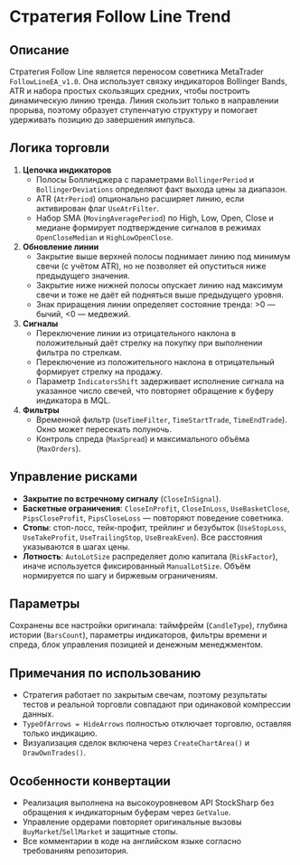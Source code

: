 # Стратегия Follow Line Trend

## Описание
Стратегия Follow Line является переносом советника MetaTrader `FollowLineEA_v1.0`. Она использует связку индикаторов Bollinger Bands, ATR и набора простых скользящих средних, чтобы построить динамическую линию тренда. Линия скользит только в направлении прорыва, поэтому образует ступенчатую структуру и помогает удерживать позицию до завершения импульса.

## Логика торговли
1. **Цепочка индикаторов**
   - Полосы Боллинджера с параметрами `BollingerPeriod` и `BollingerDeviations` определяют факт выхода цены за диапазон.
   - ATR (`AtrPeriod`) опционально расширяет линию, если активирован флаг `UseAtrFilter`.
   - Набор SMA (`MovingAveragePeriod`) по High, Low, Open, Close и медиане формирует подтверждение сигналов в режимах `OpenCloseMedian` и `HighLowOpenClose`.
2. **Обновление линии**
   - Закрытие выше верхней полосы поднимает линию под минимум свечи (с учётом ATR), но не позволяет ей опуститься ниже предыдущего значения.
   - Закрытие ниже нижней полосы опускает линию над максимум свечи и тоже не даёт ей подняться выше предыдущего уровня.
   - Знак приращения линии определяет состояние тренда: >0 — бычий, <0 — медвежий.
3. **Сигналы**
   - Переключение линии из отрицательного наклона в положительный даёт стрелку на покупку при выполнении фильтра по стрелкам.
   - Переключение из положительного наклона в отрицательный формирует стрелку на продажу.
   - Параметр `IndicatorsShift` задерживает исполнение сигнала на указанное число свечей, что повторяет обращение к буферу индикатора в MQL.
4. **Фильтры**
   - Временной фильтр (`UseTimeFilter`, `TimeStartTrade`, `TimeEndTrade`). Окно может пересекать полуночь.
   - Контроль спреда (`MaxSpread`) и максимального объёма (`MaxOrders`).

## Управление рисками
- **Закрытие по встречному сигналу** (`CloseInSignal`).
- **Баскетные ограничения**: `CloseInProfit`, `CloseInLoss`, `UseBasketClose`, `PipsCloseProfit`, `PipsCloseLoss` — повторяют поведение советника.
- **Стопы**: стоп-лосс, тейк-профит, трейлинг и безубыток (`UseStopLoss`, `UseTakeProfit`, `UseTrailingStop`, `UseBreakEven`). Все расстояния указываются в шагах цены.
- **Лотность**: `AutoLotSize` распределяет долю капитала (`RiskFactor`), иначе используется фиксированный `ManualLotSize`. Объём нормируется по шагу и биржевым ограничениям.

## Параметры
Сохранены все настройки оригинала: таймфрейм (`CandleType`), глубина истории (`BarsCount`), параметры индикаторов, фильтры времени и спреда, блок управления позицией и денежным менеджментом.

## Примечания по использованию
- Стратегия работает по закрытым свечам, поэтому результаты тестов и реальной торговли совпадают при одинаковой компрессии данных.
- `TypeOfArrows = HideArrows` полностью отключает торговлю, оставляя только индикацию.
- Визуализация сделок включена через `CreateChartArea()` и `DrawOwnTrades()`.

## Особенности конвертации
- Реализация выполнена на высокоуровневом API StockSharp без обращения к индикаторным буферам через `GetValue`.
- Управление ордерами повторяет оригинальные вызовы `BuyMarket`/`SellMarket` и защитные стопы.
- Все комментарии в коде на английском языке согласно требованиям репозитория.
